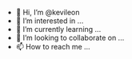 - 👋 Hi, I’m @kevileon
- 👀 I’m interested in ...
- 🌱 I’m currently learning ...
- 💞️ I’m looking to collaborate on ...
- 📫 How to reach me ...

<!---
kevileon/kevileon is a ✨ special ✨ repository because its `README.md` (this file) appears on your GitHub profile.
You can click the Preview link to take a look at your changes.
--->
